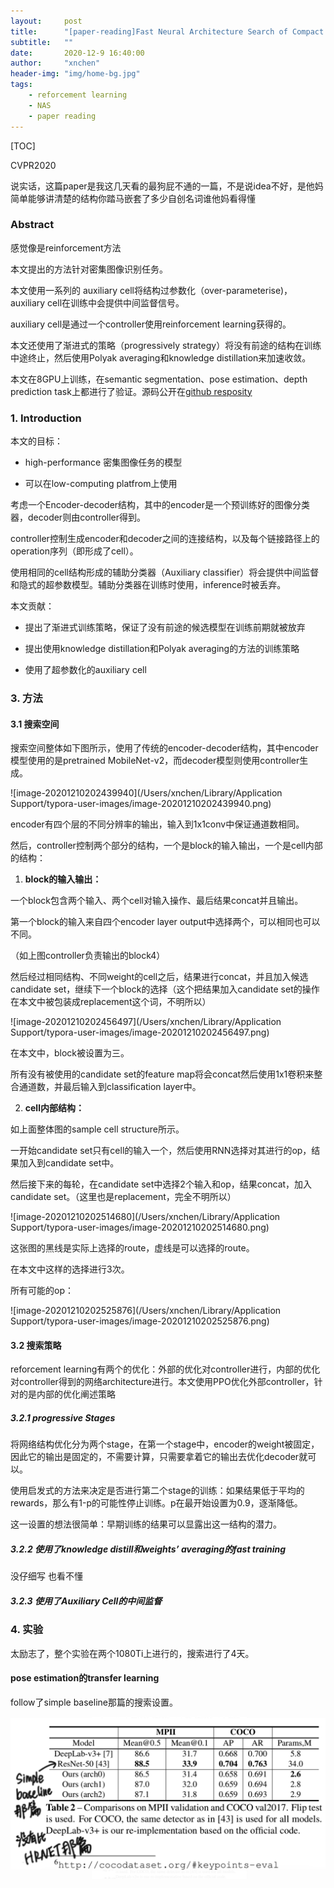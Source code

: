 ```yaml
---
layout:     post
title:      "[paper-reading]Fast Neural Architecture Search of Compact Semantic Segmentation Models via Auxiliary Cells"
subtitle:   ""
date:       2020-12-9 16:40:00
author:     "xnchen"
header-img: "img/home-bg.jpg"
tags:
    - reforcement learning
    - NAS
    - paper reading
---
```


[TOC]

CVPR2020

说实话，这篇paper是我这几天看的最狗屁不通的一篇，不是说idea不好，是他妈简单能够讲清楚的结构你踏马嵌套了多少自创名词谁他妈看得懂

### Abstract

感觉像是reinforcement方法

本文提出的方法针对密集图像识别任务。

本文使用一系列的 auxiliary cell将结构过参数化（over-parameterise)，auxiliary cell在训练中会提供中间监督信号。

auxiliary cell是通过一个controller使用reinforcement learning获得的。

本文还使用了渐进式的策略（progressively strategy）将没有前途的结构在训练中途终止，然后使用Polyak averaging和knowledge distillation来加速收敛。

本文在8GPU上训练，在semantic segmentation、pose estimation、depth prediction task上都进行了验证。源码公开在[github resposity](https://github.com/drsleep/nas-segm-pytorch)

### 1. Introduction

本文的目标：

- high-performance 密集图像任务的模型

- 可以在low-computing platfrom上使用

考虑一个Encoder-decoder结构，其中的encoder是一个预训练好的图像分类器，decoder则由controller得到。

controller控制生成encoder和decoder之间的连接结构，以及每个链接路径上的operation序列（即形成了cell）。

使用相同的cell结构形成的辅助分类器（Auxiliary classifier）将会提供中间监督和隐式的超参数模型。辅助分类器在训练时使用，inference时被丢弃。

本文贡献：

- 提出了渐进式训练策略，保证了没有前途的候选模型在训练前期就被放弃

- 提出使用knowledge distillation和Polyak averaging的方法的训练策略

- 使用了超参数化的auxiliary cell

### 3. 方法

#### 3.1 搜索空间

搜索空间整体如下图所示，使用了传统的encoder-decoder结构，其中encoder模型使用的是pretrained MobileNet-v2，而decoder模型则使用controller生成。

![image-20201210202439940](/Users/xnchen/Library/Application Support/typora-user-images/image-20201210202439940.png)

encoder有四个层的不同分辨率的输出，输入到1x1conv中保证通道数相同。

然后，controller控制两个部分的结构，一个是block的输入输出，一个是cell内部的结构：

1. **block的输入输出：**

一个block包含两个输入、两个cell对输入操作、最后结果concat并且输出。

第一个block的输入来自四个encoder layer output中选择两个，可以相同也可以不同。

（如上图controller负责输出的block4）

然后经过相同结构、不同weight的cell之后，结果进行concat，并且加入候选candidate set，继续下一个block的选择（这个把结果加入candidate set的操作在本文中被包装成replacement这个词，不明所以）

![image-20201210202456497](/Users/xnchen/Library/Application Support/typora-user-images/image-20201210202456497.png)

在本文中，block被设置为三。

所有没有被使用的candidate set的feature map将会concat然后使用1x1卷积来整合通道数，并最后输入到classification layer中。

2. **cell内部结构：**

如上面整体图的sample cell structure所示。

一开始candidate set只有cell的输入一个，然后使用RNN选择对其进行的op，结果加入到candidate set中。

然后接下来的每轮，在candidate set中选择2个输入和op，结果concat，加入candidate set。（这里也是replacement，完全不明所以）

![image-20201210202514680](/Users/xnchen/Library/Application Support/typora-user-images/image-20201210202514680.png)

这张图的黑线是实际上选择的route，虚线是可以选择的route。

在本文中这样的选择进行3次。

所有可能的op：

![image-20201210202525876](/Users/xnchen/Library/Application Support/typora-user-images/image-20201210202525876.png)

#### 3.2 搜索策略

reforcement learning有两个的优化：外部的优化对controller进行，内部的优化对controller得到的网络architecture进行。本文使用PPO优化外部controller，针对的是内部的优化阐述策略

##### 3.2.1 progressive Stages

将网络结构优化分为两个stage，在第一个stage中，encoder的weight被固定，因此它的输出是固定的，不需要计算，只需要拿着它的输出去优化decoder就可以。

使用启发式的方法来决定是否进行第二个stage的训练：如果结果低于平均的rewards，那么有1-p的可能性停止训练。p在最开始设置为0.9，逐渐降低。

这一设置的想法很简单：早期训练的结果可以显露出这一结构的潜力。

##### 3.2.2 使用了knowledge distill和weights’ averaging的fast training

没仔细写 也看不懂

##### 3.2.3 使用了Auxiliary Cell的中间监督

### 4. 实验

太励志了，整个实验在两个1080Ti上进行的，搜索进行了4天。

#### pose estimation的transfer learning

follow了simple baseline那篇的搜索设置。

![image-20201210202538064](https://raw.githubusercontent.com/Kyokoning/image-bed/dev/img/blog-img/image-20201210202538064.png)